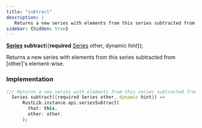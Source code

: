```yaml
---
title: "subtract"
description: |
   Returns a new series with elements from this series subtracted from [other]'s element-wise.
sidebar: {hidden: true}
---
```

<span class="dart-code"><strong>[Series] subtract</strong>({<span class="nobr"><strong>required</strong> [Series] other</span>, <span class="nobr">dynamic <i>hint</i></span>});</span>

 Returns a new series with elements from this series subtracted from [other]'s element-wise.
### Implementation
```dart
/// Returns a new series with elements from this series subtracted from [other]'s element-wise.
  Series subtract({required Series other, dynamic hint}) =>
      RustLib.instance.api.seriesSubtract(
        that: this,
        other: other,
      );
```

[Series]: /reference/classes/series
[dynamic]: #